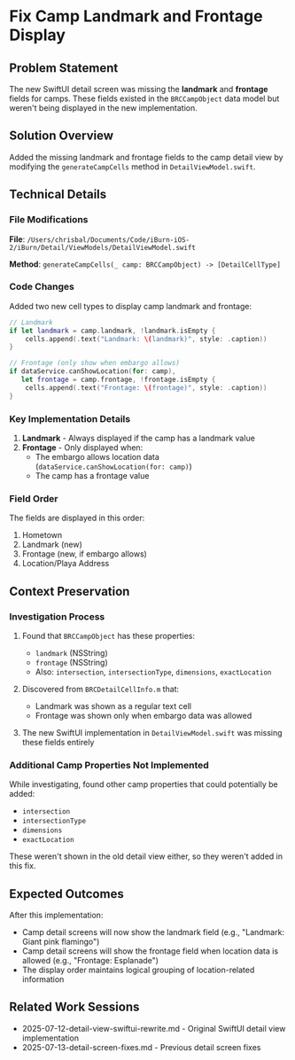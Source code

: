 # Fix Camp Landmark and Frontage Display

## Problem Statement
The new SwiftUI detail screen was missing the **landmark** and **frontage** fields for camps. These fields existed in the `BRCCampObject` data model but weren't being displayed in the new implementation.

## Solution Overview
Added the missing landmark and frontage fields to the camp detail view by modifying the `generateCampCells` method in `DetailViewModel.swift`.

## Technical Details

### File Modifications
**File**: `/Users/chrisbal/Documents/Code/iBurn-iOS-2/iBurn/Detail/ViewModels/DetailViewModel.swift`

**Method**: `generateCampCells(_ camp: BRCCampObject) -> [DetailCellType]`

### Code Changes
Added two new cell types to display camp landmark and frontage:

```swift
// Landmark
if let landmark = camp.landmark, !landmark.isEmpty {
    cells.append(.text("Landmark: \(landmark)", style: .caption))
}

// Frontage (only show when embargo allows)
if dataService.canShowLocation(for: camp), 
   let frontage = camp.frontage, !frontage.isEmpty {
    cells.append(.text("Frontage: \(frontage)", style: .caption))
}
```

### Key Implementation Details
1. **Landmark** - Always displayed if the camp has a landmark value
2. **Frontage** - Only displayed when:
   - The embargo allows location data (`dataService.canShowLocation(for: camp)`)
   - The camp has a frontage value

### Field Order
The fields are displayed in this order:
1. Hometown
2. Landmark (new)
3. Frontage (new, if embargo allows)
4. Location/Playa Address

## Context Preservation

### Investigation Process
1. Found that `BRCCampObject` has these properties:
   - `landmark` (NSString)
   - `frontage` (NSString)
   - Also: `intersection`, `intersectionType`, `dimensions`, `exactLocation`

2. Discovered from `BRCDetailCellInfo.m` that:
   - Landmark was shown as a regular text cell
   - Frontage was shown only when embargo data was allowed

3. The new SwiftUI implementation in `DetailViewModel.swift` was missing these fields entirely

### Additional Camp Properties Not Implemented
While investigating, found other camp properties that could potentially be added:
- `intersection`
- `intersectionType` 
- `dimensions`
- `exactLocation`

These weren't shown in the old detail view either, so they weren't added in this fix.

## Expected Outcomes
After this implementation:
- Camp detail screens will now show the landmark field (e.g., "Landmark: Giant pink flamingo")
- Camp detail screens will show the frontage field when location data is allowed (e.g., "Frontage: Esplanade")
- The display order maintains logical grouping of location-related information

## Related Work Sessions
- 2025-07-12-detail-view-swiftui-rewrite.md - Original SwiftUI detail view implementation
- 2025-07-13-detail-screen-fixes.md - Previous detail screen fixes